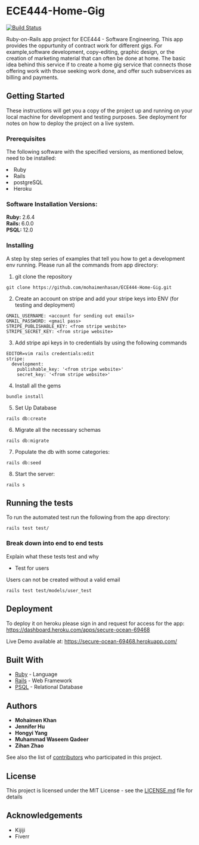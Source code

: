 # ECE444-Home-Gig

[![Build Status](https://travis-ci.com/mohaimenhasan/ECE444-Home-Gig.svg?token=Jqs53LsBFVYpD28zocVZ&branch=master)](https://travis-ci.com/mohaimenhasan/ECE444-Home-Gig)

Ruby-on-Rails app project for ECE444 - Software Engineering. This app provides the oppurtunity of contract work for different gigs. For example,software development, copy-editing, graphic design, or the creation of marketing material that can often be done at home. The basic idea behind this service if to create a home gig service that connects those offering work with those seeking work done, and offer such subservices as billing and payments.


## Getting Started

These instructions will get you a copy of the project up and running on your local machine for development and testing purposes. See deployment for notes on how to deploy the project on a live system.

### Prerequisites

The following software with the specified versions, as mentioned below, need to be installed:
<li> Ruby </li>
<li> Rails </li>
<li> postgreSQL </li>
<li> Heroku </li>

### Software Installation Versions:

<b> Ruby: </b> 2.6.4 <br/>
<b> Rails: </b> 6.0.0 <br/>
<b> PSQL: </b> 12.0 <br/>


### Installing

A step by step series of examples that tell you how to get a development env running. Please run all the commands from app directory:

1. git clone the repository
```
git clone https://github.com/mohaimenhasan/ECE444-Home-Gig.git
```
2. Create an account on stripe and add your stripe keys into ENV (for testing and deployment)

```
GMAIL_USERNAME: <account for sending out emails>
GMAIL_PASSWORD: <gmail pass>
STRIPE_PUBLISHABLE_KEY: <from stripe wesbite>
STRIPE_SECRET_KEY: <from stripe website>
```
3. Add stripe api keys in to credentials by using the following commands

```
EDITOR=vim rails credentials:edit
stripe:
  development:
    publishable_key: '<from stripe website>'
    secret_key: '<from stripe website>'
```
4. Install all the gems
```
bundle install
```
5. Set Up Database
```
rails db:create
```
6. Migrate all the necessary schemas
```
rails db:migrate
```
7. Populate the db with some categories:
```
rails db:seed
```
8. Start the server:
```
rails s
```

## Running the tests

To run the automated test run the following from the app directory:

```
rails test test/
```

### Break down into end to end tests

Explain what these tests test and why

* Test for users

Users can not be created without a valid email

```
rails test test/models/user_test
```

## Deployment

To deploy it on heroku please sign in and request for access for the app: 
https://dashboard.heroku.com/apps/secure-ocean-69468

Live Demo available at: https://secure-ocean-69468.herokuapp.com/

## Built With

* [Ruby](https://www.ruby-lang.org/en/downloads/) - Language
* [Rails](https://guides.rubyonrails.org/getting_started.html) - Web Framework
* [PSQL](https://www.postgresql.org/download/) - Relational Database

## Authors

* **Mohaimen Khan** 
* **Jennifer Hu** 
* **Hongyi Yang** 
* **Muhammad Waseem Qadeer** 
* **Zihan Zhao** 

See also the list of [contributors](https://github.com/mohaimenhasan/ECE444-Home-Gig/contributors) who participated in this project.

## License

This project is licensed under the MIT License - see the [LICENSE.md](LICENSE.md) file for details

## Acknowledgements

* Kijiji
* Fiverr
